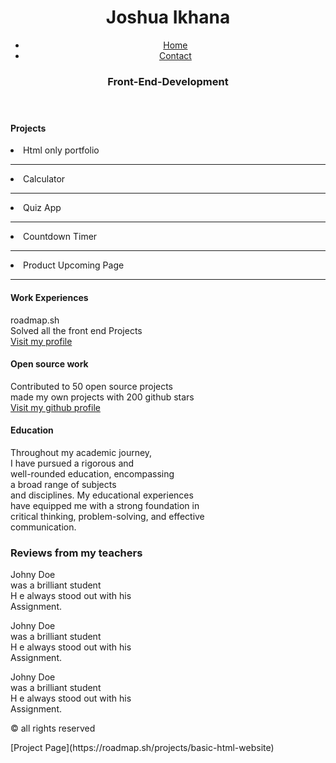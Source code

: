 <!DOCTYPE html>
<html lang="en">
<head>
    <meta charset="UTF-8">
    <meta name="viewport" content="width=device-width, initial-scale=1.0">
    <title>Joshua Website</title>
</head>
<body>
    <header>
     <h1>Joshua Ikhana </h1>
     <nav>
        <ul>
            <li><a href="home.html">Home</a></li>
            <li><a href="Contact.html">Contact</a></li>
        </ul>
     </nav>
     <h3>Front-End-Development</h3>
    </header>
    <main>
        <aside class="1aside">
            <h4>Projects</h4>
            <li>Html only portfolio</li>
            <hr>
            <li>Calculator</li>
            <hr>
            <li>Quiz App</li>
            <hr>
            <li>Countdown Timer</li>
            <hr>
            <li>Product Upcoming Page</li><hr>
        </aside>
        <section class="workexperiences">
            <h4>Work Experiences</h4>
            <p>roadmap.sh
                <br>
                Solved all the front end Projects
                <br>
                <a href="">Visit my profile</a>
            </p>
        </section>
        <article class="opensourcework">
            <h4>Open source work</h4>
            <p>
                Contributed to 50 open source projects<br>
                made my own projects with 200 github stars<br>
                <a href="">Visit my github profile</a>
            </p>
        </article>
        <aside class="2aside">
         <h4>Education</h4>
         <p>Throughout my academic journey,<br> I have pursued a rigorous and<br> well-rounded education, encompassing<br> a broad range of subjects<br> and disciplines. My educational experiences<br> have equipped me with a strong foundation in <br>critical thinking, problem-solving, and effective<br> communication.</p>
        </aside>
    </main>
  <footer>
    <h3>Reviews from my teachers</h3>
    <sections class="1sections">
        <p>Johny Doe<br>
        was a brilliant student<br>
        H e always stood out with his <br>
        Assignment.
    </p>
    </sections>
    <sections class="2section">
        <p>Johny Doe<br>
        was a brilliant student<br>
        H e always stood out with his <br>
        Assignment.
    </p></sections>
    <sections class="3sections">
        <p>Johny Doe<br>
        was a brilliant student<br>
        H e always stood out with his <br>
        Assignment.
    </p></sections>
    <p class="footer">&copy; all rights reserved</p>
  </footer>
</body>
</html>
[Project Page](https://roadmap.sh/projects/basic-html-website)

